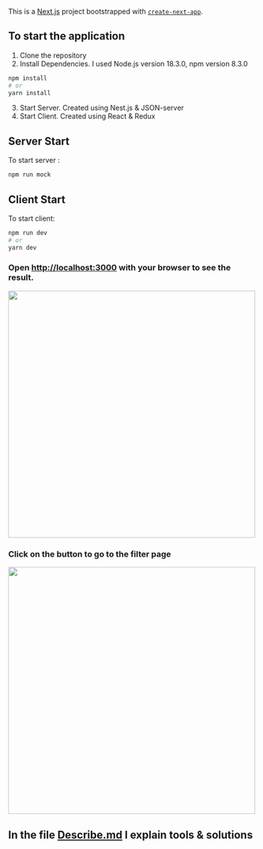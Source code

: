 This is a [Next.js](https://nextjs.org/) project bootstrapped with [`create-next-app`](https://github.com/vercel/next.js/tree/canary/packages/create-next-app).

## To start the application

1. Clone the repository
2. Install Dependencies. I used Node.js version 18.3.0, npm version 8.3.0
```bash
npm install
# or
yarn install
```
3. Start Server. Created using Nest.js & JSON-server
4. Start Client. Created using React & Redux

## Server Start
To start server :
```bash
npm run mock

```

## Client Start

To start client:

```bash
npm run dev
# or
yarn dev
```

### Open [http://localhost:3000](http://localhost:3000) with your browser to see the result.
<img src="https://user-images.githubusercontent.com/71667926/174797876-6855b191-c789-4bf9-8fe3-e839a61131a4.png" width="500">


### Click on the button to go to the filter page
<img src="https://user-images.githubusercontent.com/71667926/174798237-a9995080-84ec-4997-bf53-02f252cb8c1e.png" width="500">


## In the file [Describe.md](https://github.com/alexej1900/test-task-filter/blob/43f480fe2a1ec857f9f6576f11a6369ce1a9f6f2/ttf/Describe.md) I explain tools & solutions

